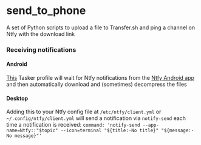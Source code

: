 # send_to_phone
A set of Python scripts to upload a file to Transfer.sh and ping a channel on Ntfy with the download link

### Receiving notifications
#### Android
[This](Ntfy_Notification_Received.prf.xml) 
Tasker profile will wait for Ntfy notifications from the [Ntfy Android app](https://play.google.com/store/apps/details?id=io.heckel.ntfy) and then automatically download and (sometimes) decompress the files

#### Desktop
Adding this to your Ntfy config file at `/etc/ntfy/client.yml` or `~/.config/ntfy/client.yml` will send a notification via `notify-send` each time a notification is received:
`command: 'notify-send --app-name=Ntfy::"$topic" --icon=terminal "${title:-No title}" "${message:-No message}"'`

